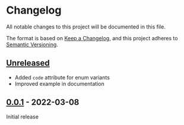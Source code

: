 # Changelog

All notable changes to this project will be documented in this file.

The format is based on [Keep a Changelog](https://keepachangelog.com/en/1.0.0/), and this project
adheres to [Semantic Versioning](https://semver.org/spec/v2.0.0.html).

## [Unreleased]

- Added `code` attribute for enum variants
- Improved example in documentation

## [0.0.1] - 2022-03-08

Initial release

[Unreleased]: https://github.com/nn1ks/bytecoding/compare/v0.0.1...HEAD
[0.0.1]: https://github.com/nn1ks/bytecoding/releases/tag/v0.0.1
